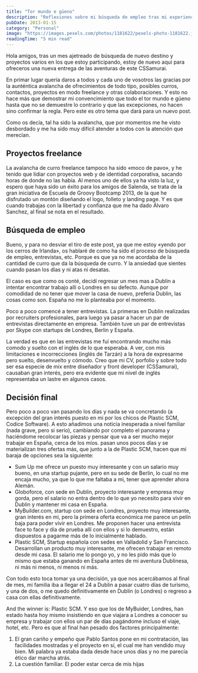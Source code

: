 ```yaml
---
title: "Tor mundo e güeno"
description: "Reflexiones sobre mi búsqueda de empleo tras mi experiencia en Dublín y las oportunidades que surgieron."
pubDate: 2013-01-15
category: "Personal"
image: "https://images.pexels.com/photos/1181622/pexels-photo-1181622.jpeg?auto=compress&cs=tinysrgb&w=1260&h=750&dpr=2"
readingTime: "5 min read"
---
```


Hola amigos, tras un mes ajetreado de búsqueda de nuevo destino y proyectos varios en los que estoy participando, estoy de nuevo aquí para ofreceros una nueva entrega de las aventuras de este CSSamurai.

En primar lugar quería daros a todos y cada uno de vosotros las gracias por la aunténtica avalancha de ofrecimientos de todo tipo, posibles curros, contactos, proyectos en modo freelance y otras colaboraciones. Y esto no hace más que demostrar mi convencimiento que todo el tor mundo e güeno hasta que no se demuestre lo contrario y que las excepciones, no hacen sino confirmar la regla. Pero este es otro tema que dará para un nuevo post.

Como os decía, tal ha sido la avalancha, que por momentos me he visto desbordado y me ha sido muy difícil atender a todos con la atención que merecían.

## Proyectos freelance

La avalancha de curro freelance tampoco ha sido «moco de pavo», y he tenido que lidiar con proyectos web y de identidad corporativa, sacando horas de donde no las había. Al menos uno de ellos ya ha visto la luz, y espero que haya sido un éxito para los amigos de Salenda, se trata de la gran iniciativa de Escuela de Groovy Bootcamp 2013, de la que he disfrutado un montón diseñando el logo, folleto y landing page. Y es que cuando trabajas con la libertad y confianza que me ha dado Álvaro Sanchez, al final se nota en el resultado.

## Búsqueda de empleo

Bueno, y para no desviar el tiro de este post, ya que me estoy «yendo por los cerros de Irlanda», os hablaré de como ha sido el proceso de búsqueda de empleo, entrevistas, etc. Porque es que ya no me acordaba de la cantidad de curro que da la búsqueda de curro. Y la ansiedad que sientes cuando pasan los días y ni atas ni desatas.

El caso es que como os conté, decidí regresar un mes mas a Dublin a intentar encontrar trabajo allí o Londres en su defecto. Aunque por comodidad de no tener que mover la casa de nuevo, preferia Dublin, las cosas como son. España no me lo planteaba por el momento.

Poco a poco comencé a tener entrevistas. La primeras en Dublin realizadas por recruiters profesionales, para luego ya pasar a hacer un par de entrevistas directamente en empresa. También tuve un par de entrevistas por Skype con startups de Londres, Berlin y España.

La verdad es que en las entrevistas me fuí encontrando mucho más comodo y suelto con el inglés de lo que esperaba. A ver, con mis limitaciones e incorrecciones (inglés de Tarzán) a la hora de expresarme pero suelto, desenvuelto y cómodo. Creo que mi CV, porfolio y sobre todo ser esa especie de mix entre diseñador y front developer (CSSamurai), causaban gran interés, pero era evidente que mi nivel de inglés representaba un lastre en algunos casos.

## Decisión final

Pero poco a poco van pasando los días y nada se va concretando (a excepción del gran interés puesto en mi por los chicos de Plastic SCM, Codice Software). A esto añadimos una noticia inesperada a nivel familiar (nada grave, pero si serio), cambiando por completo el panorama y haciéndome recolocar las piezas y pensar que va a ser mucho mejor trabajar en España, cerca de los míos. pasan unos pocos días y se materializan tres ofertas más, que junto a la de Plastic SCM, hacen que mi baraja de opciones sea la siguiente:

- Sum Up me ofrece un puesto muy interesante y con un salario muy bueno, en una startup pujante, pero en su sede de Berlin, lo cual no me encaja mucho, ya que lo que me faltaba a mi, tener que aprender ahora Alemán.
- Globoforce, con sede en Dublin, proyecto interesante y empresa muy gorda, pero el salario no entra dentro de lo que yo necesito para vivir en Dublin y mantener mi casa en España.
- MyBuilder.com, startup con sede en Londres, proyecto muy interesante, gran interés en mi, pero la primera oferta económica me parece un pelín baja para poder vivir en Londres. Me proponen hacer una entrevista face to face y día de prueba allí con ellos y si lo demuestro, están dispuestos a pagarme más de lo inicialmente hablado.
- Plastic SCM, Startup española con sedes en Valladolid y San Francisco. Desarrollan un producto muy interesante, me ofrecen trabajar en remoto desde mi casa. El salario me lo pongo yo, y no les pido más que lo mismo que estaba ganando en España antes de mi aventura Dublinesa, ni más ni menos, ni menos ni más.

Con todo esto toca tomar ya una decisión, ya que nos acercábamos al final de mes, mi familia iba a llegar el 24 a Dublin a pasar cuatro días de turismo, y una de dos, o me quedo definitivamente en Dublin (o Londres) o regreso a casa con ellas definitivamente.

And the winner is: Plastic SCM. Y eso que los de MyBuider, Londres, han estado hasta hoy mismo insistiendo en que viajara a Londres a conocer su empresa y trabajar con ellos un par de días pagándome incluso el viaje, hotel, etc. Pero es que al final han pesado dos factores principalmente:

1. El gran cariño y empeño que Pablo Santos pone en mi contratación, las facilidades mostradas y el proyecto en sí, el cual me han vendido muy bien. Mi palabra ya estaba dada desde hace unos días y no me parecía ético dar marcha atrás.
2. La cuestión familiar. El poder estar cerca de mis hijas